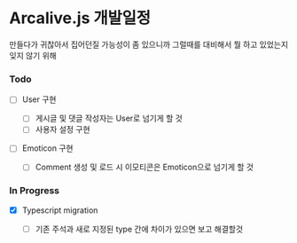 # Arcalive.js 개발일정

만들다가 귀찮아서 집어던질 가능성이 좀 있으니까 그럴때를 대비해서 뭘 하고 있었는지 잊지 않기 위해

### Todo

- [ ] User 구현

  - [ ] 게시글 및 댓글 작성자는 User로 넘기게 할 것
  - [ ] 사용자 설정 구현

- [ ] Emoticon 구현

  - [ ] Comment 생성 및 로드 시 이모티콘은 Emoticon으로 넘기게 할 것

### In Progress

- [x] Typescript migration

  - [ ] 기존 주석과 새로 지정된 type 간에 차이가 있으면 보고 해결할것
